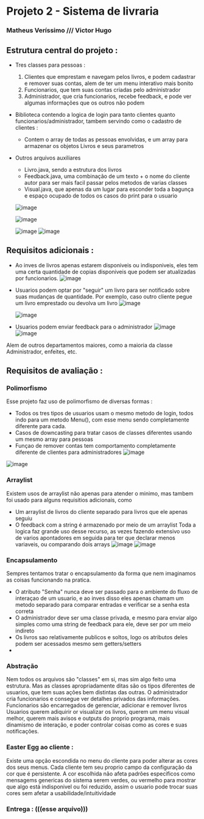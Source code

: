 # Projeto 2 - Sistema de livraria
### Matheus Veríssimo /// Victor Hugo

## Estrutura central do projeto :
- Tres classes para pessoas :
  1. Clientes que emprestam e navegam pelos livros, e podem cadastrar e remover suas contas, alem de ter um menu interativo mais bonito
  2. Funcionarios, que tem suas contas criadas pelo administrador
  3. Administrador, que cria funcionarios, recebe feedback, e pode ver algumas informações que os outros não podem
 
- Biblioteca contendo a logica de login para tanto clientes quanto funcionarios/administrador, tambem servindo como o cadastro de clientes :
  - Contem o array de todas as pessoas envolvidas, e um array para armazenar os objetos Livros e seus parametros
 
- Outros arquivos auxiliares
   - Livro.java, sendo a estrutura dos livros
   - Feedback.java, uma combinação de um texto + o nome do cliente autor para ser mais facil passar pelos metodos de varias classes
   - Visual.java, que apenas da um lugar para esconder toda a bagunça e espaço ocupado de todos os casos do print para o usuario
 
  ![image](https://github.com/nodemi-alt/Projeto-2/assets/163960947/22c1b0ff-2d6f-4bd4-8124-e97833e372f2)
  
  ![image](https://github.com/nodemi-alt/Projeto-2/assets/163960947/b9676140-a7db-4226-8937-4bdfa273dd05)

  ![image](https://github.com/nodemi-alt/Projeto-2/assets/163960947/e1260fed-73bb-4e8d-b914-333fbd3568ab) 
![image](https://github.com/nodemi-alt/Projeto-2/assets/163960947/82050224-a514-413f-8348-0c7f323a586d)




## Requisitos adicionais :
- Ao inves de livros apenas estarem disponiveis ou indisponiveis, eles tem uma certa quantidade de copias disponiveis que podem ser atualizadas por funcionarios.
![image](https://github.com/nodemi-alt/Projeto-2/assets/163960947/14095d31-bbfe-46bc-b1a2-c52d253d7acd)

- Usuarios podem optar por "seguir" um livro para ser notificado sobre suas mudanças de quantidade. Por exemplo, caso outro cliente pegue um livro emprestado ou devolva um livro
  ![image](https://github.com/nodemi-alt/Projeto-2/assets/163960947/10993778-7b32-481c-8f7b-d7199335e6cc)

  ![image](https://github.com/nodemi-alt/Projeto-2/assets/163960947/6ab4cc04-61d7-4674-adba-d144ee305e6f)

- Usuarios podem enviar feedback para o administrador
![image](https://github.com/nodemi-alt/Projeto-2/assets/163960947/664709b4-928d-40be-a8a2-271033cad987)
![image](https://github.com/nodemi-alt/Projeto-2/assets/163960947/337091c9-5bf6-454d-800a-092ffdba63ef)

Alem de outros departamentos maiores, como a maioria da classe Administrador, enfeites, etc.

## Requisitos de avaliação :
### Polimorfismo 
Esse projeto faz uso de polimorfismo de diversas formas : 
- Todos os tres tipos de usuarios usam o mesmo metodo de login, todos indo para um metodo Menu(), com esse menu sendo completamente diferente para cada.
- Casos de downcasting para tratar casos de classes diferentes usando um mesmo array para pessoas
- Funçao de remover contas tem comportamento completamente diferente de clientes para administradores
![image](https://github.com/nodemi-alt/Projeto-2/assets/163960947/1f6666a9-6081-476b-b42a-2a64c489d6ff)

![image](https://github.com/nodemi-alt/Projeto-2/assets/163960947/0e1f825a-5d3b-4311-a890-02da7aec9ec0)

### Arraylist
Existem usos de arraylist não apenas para atender o minimo, mas tambem foi usado para alguns requisitios adicionais, como
- Um arraylist de livros do cliente separado para livros que ele apenas seguiu
- O feedback com a string é armazenado por meio de um arraylist
Toda a logica faz grande uso desse recurso, as vezes fazendo extensivo uso de varios apontadores em seguida para ter que declarar menos variaveis, ou comparando dois arrays
![image](https://github.com/nodemi-alt/Projeto-2/assets/163960947/e5898a68-b10c-4153-81af-97679b652ecd)
![image](https://github.com/nodemi-alt/Projeto-2/assets/163960947/ac131365-b8f3-42d1-857d-6c0e0bcaec30)

### Encapsulamento
Sempres tentamos tratar o encapsulamento da forma que nem imaginamos as coisas funcionando na pratica.
- O atributo "Senha" nunca deve ser passado para o ambiente do fluxo de interaçao de um usuario, e ao inves disso eles apenas chamam um metodo separado para comparar entradas e verificar se a senha esta correta
- O administrador deve ser uma classe privada, e mesmo para enviar algo simples como uma string de feedback para ele, deve ser por um meio indireto
- Os livros sao relativamente publicos e soltos, logo os atributos deles podem ser acessados mesmo sem getters/setters
- 

### Abstração
Nem todos os arquivos são "classes" em si, mas sim algo feito uma estrutura. Mas as classes apropriadamente ditas são os tipos diferentes de usuarios, que tem suas ações bem distintas das outras. 
O administrador cria funcionarios e consegue ver detalhes privados das informações.
Funcionarios são encarregados de gerenciar, adicionar e remover livros
Usuarios querem adiquirir or visualizar os livros, querem um menu visual melhor, querem mais avisos e outputs do proprio programa, mais dinamismo de interação, e poder controlar coisas como as cores e suas notificações.

### Easter Egg ao cliente :
Existe uma opção escondida no menu do cliente para poder alterar as cores dos seus menus.
Cada cliente tem seu proprio campo da configuração da cor que é persistente. A cor escolhida não afeta padrões especificos como mensagems genericas do sistema serem verdes, ou vermelho para mostrar que algo está indisponivel ou foi reduzido, assim o usuario pode trocar suas cores sem afetar a usabilidade/intuitividade

### Entrega : (((esse arquivo)))



